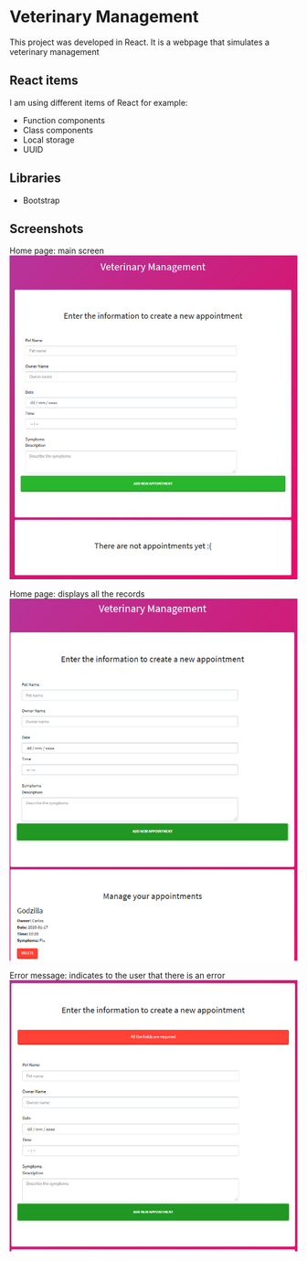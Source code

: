 # Veterinary Management

This project was developed in React. It is a webpage that simulates a veterinary management

## React items
I am using different items of React for example:
+ Function components
+ Class components 
+ Local storage
+ UUID 

## Libraries
+ Bootstrap

## Screenshots

Home page: main screen
![](public/home.PNG?raw=true)

Home page: displays all the records
![](public/home_records.PNG?raw=true)

Error message: indicates to the user that there is an error
![](public/error.PNG?raw=true)


